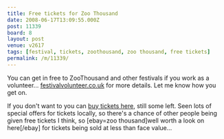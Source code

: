 ```yaml
---
title: Free tickets for Zoo Thousand
date: 2008-06-17T13:09:55.000Z
post: 11339
board: 8
layout: post
venue: v2617
tags: [festival, tickets, zoothousand, zoo thousand, free tickets]
permalink: /m/11339/
---
```

You can get in free to ZooThousand and other festivals if you work as a volunteer... <a href="http://www.festivalvolunteer.co.uk">festivalvolunteer.co.uk</a> for more details. Let me know how you get on.

If you don't want to you can <a href="http://www.ticketmaster.co.uk/venue/279177/">buy tickets here</a>, still some left. Seen lots of special offers for tickets locally, so there's a chance of other people being given free tickets I think, so [ebay=zoo thousand]well worth a look on here[/ebay] for tickets being sold at less than face value...
